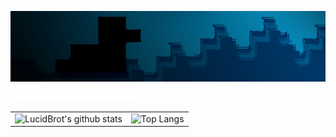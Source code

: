 ![image header banner](./blackbrot-nighttime-banner-small.jpg)

![duck](./animated.svg)

|                                                              |                                                              |
| ------------------------------------------------------------ | ------------------------------------------------------------ |
| ![LucidBrot's github stats](https://github-readme-stats.vercel.app/api?username=lucidbrot&show_icons=true&theme=algolia&hide_title=true) | ![Top Langs](https://github-readme-stats.vercel.app/api/top-langs/?username=lucidbrot&theme=algolia&layout=compact) |

